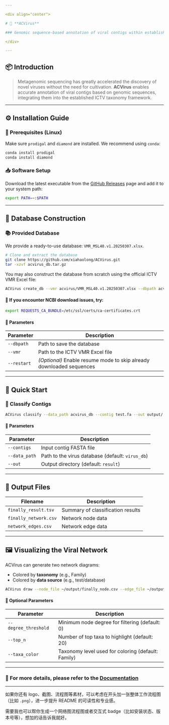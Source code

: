 ```yaml
---

<div align="center">

# 🦠 **ACVirus**

### Genomic sequence-based annotation of viral contigs within established ICTV taxonomic hierarchies

</div>

---
```


## 📦 Introduction

> Metagenomic sequencing has greatly accelerated the discovery of novel viruses without the need for cultivation. **ACVirus** enables accurate annotation of viral contigs based on genomic sequences, integrating them into the established ICTV taxonomy framework.

---

## ⚙️ Installation Guide

### 🔧 Prerequisites (Linux)

Make sure `prodigal` and `diamond` are installed. We recommend using `conda`:

```bash
conda install prodigal
conda install diamond
```

### 📥 Software Setup

Download the latest executable from the [GitHub Releases](https://github.com/xiahaolong/ACVirus/releases) page and add it to your system path:

```bash
export PATH=~:$PATH
```

---

## 🧬 Database Construction

### 📚 Provided Database

We provide a ready-to-use database: `VMR_MSL40.v1.20250307.xlsx`.

```bash
# Clone and extract the database
git clone https://github.com/xiahaolong/ACVirus.git
tar -xzvf acvirus_db.tar.gz
```

You may also construct the database from scratch using the official ICTV VMR Excel file:

```bash
ACVirus create_db --vmr acvirus/VMR_MSL40.v1.20250307.xlsx --dbpath acvirus_db
```

#### 🔐 If you encounter NCBI download issues, try:

```bash
export REQUESTS_CA_BUNDLE=/etc/ssl/certs/ca-certificates.crt
```

#### 📝 Parameters

| Parameter      | Description                                                                 |
|----------------|-----------------------------------------------------------------------------|
| `--dbpath`     | Path to save the database                                                   |
| `--vmr`        | Path to the ICTV VMR Excel file                                             |
| `--restart`    | *(Optional)* Enable resume mode to skip already downloaded sequences        |

---

## 🚀 Quick Start

### 🧪 Classify Contigs

```bash
ACVirus classify --data_path acvirus_db --contig test.fa --out output/
```

#### 📝 Parameters

| Parameter      | Description                                |
|----------------|--------------------------------------------|
| `--contigs`    | Input contig FASTA file                    |
| `--data_path`  | Path to the virus database (default: `virus_db`) |
| `--out`        | Output directory (default: `result`)       |

---

## 📁 Output Files

| Filename                 | Description              |
|--------------------------|--------------------------|
| `finally_result.tsv`     | Summary of classification results |
| `finally_network.csv`    | Network node data        |
| `network_edges.csv`      | Network edge data        |

---

## 🖼️ Visualizing the Viral Network

ACVirus can generate two network diagrams:

- Colored by **taxonomy** (e.g., Family)
- Colored by **data source** (e.g., test/database)

```bash
ACVirus draw --node_file ~/output/finally_node.csv --edge_file ~/output/finally_network.csv --out ~/output
```

#### 📝 Optional Parameters

| Parameter            | Description                                     |
|----------------------|-------------------------------------------------|
| `--degree_threshold` | Minimum node degree for filtering (default: 0)  |
| `--top_n`            | Number of top taxa to highlight (default: 20)  |
| `--taxa_color`       | Taxonomy level used for coloring (default: Family) |

---

### 🧭 For more details, please refer to the [Documentation](https://github.com/xiahaolong/ACVirus/wiki)

---

如果你还有 logo、截图、流程图等素材，可以考虑在开头加一张整体工作流程图（比如 `.png`），进一步提升 README 的可读性和专业感。

需要我也可以帮你生成一个网络图流程图或者交互式 badge（比如安装状态、版本号等），想加的话告诉我就好。